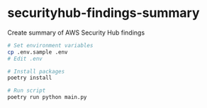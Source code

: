 # securityhub-findings-summary
Create summary of AWS Security Hub findings

```sh
# Set environment variables
cp .env.sample .env
# Edit .env

# Install packages
poetry install

# Run script
poetry run python main.py
```
